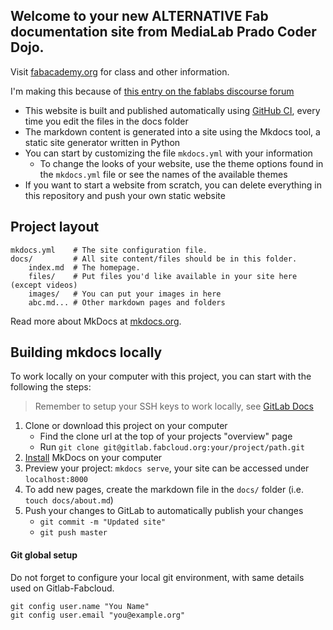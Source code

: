 ## Welcome to your new ALTERNATIVE Fab documentation site from MediaLab Prado Coder Dojo.

Visit [fabacademy.org](https://fabacademy.org/) for class and other information.

I'm making this because of [this entry on the fablabs discourse forum](https://forum.fablabs.io/t/what-happened-to-gitlab-for-documentation-similar-fabacademy/49298?u=kny5)

* This website is built and published automatically using [GitHub CI](https://docs.github.com/en/actions/automating-builds-and-tests/about-continuous-integration), every time you edit the files in the docs folder
* The markdown content is generated into a site using the Mkdocs tool, a static site generator written in Python
* You can start by customizing the file `mkdocs.yml` with your information
  * To change the looks of your website, use the theme options found in the `mkdocs.yml` file or see the names of the available themes
* If you want to start a website from scratch, you can delete everything in this repository and push your own static website

## Project layout

    mkdocs.yml    # The site configuration file.
    docs/         # All site content/files should be in this folder.
        index.md  # The homepage.
        files/    # Put files you'd like available in your site here (except videos)
        images/   # You can put your images in here
        abc.md... # Other markdown pages and folders

Read more about MkDocs at [mkdocs.org](http://www.mkdocs.org).


## Building mkdocs locally

To work locally on your computer with this project, you can start with the following the steps:

> Remember to setup your SSH keys to work locally, see [GitLab Docs](https://docs.gitlab.com/ee/gitlab-basics/create-your-ssh-keys.html)

1. Clone or download this project on your computer
	* Find the clone url at the top of your projects "overview" page
	* Run `git clone git@gitlab.fabcloud.org:your/project/path.git`
1. [Install](http://www.mkdocs.org/#installation) MkDocs on your computer
1. Preview your project: `mkdocs serve`, your site can be accessed under `localhost:8000`
1. To add new pages, create the markdown file in the `docs/` folder (i.e. `touch docs/about.md`)
1. Push your changes to GitLab to automatically publish your changes
	* `git commit -m "Updated site"`
	* `git push master`


#### Git global setup

Do not forget to configure your local git environment, with same details used on Gitlab-Fabcloud.
```
git config user.name "You Name"
git config user.email "you@example.org"
```
